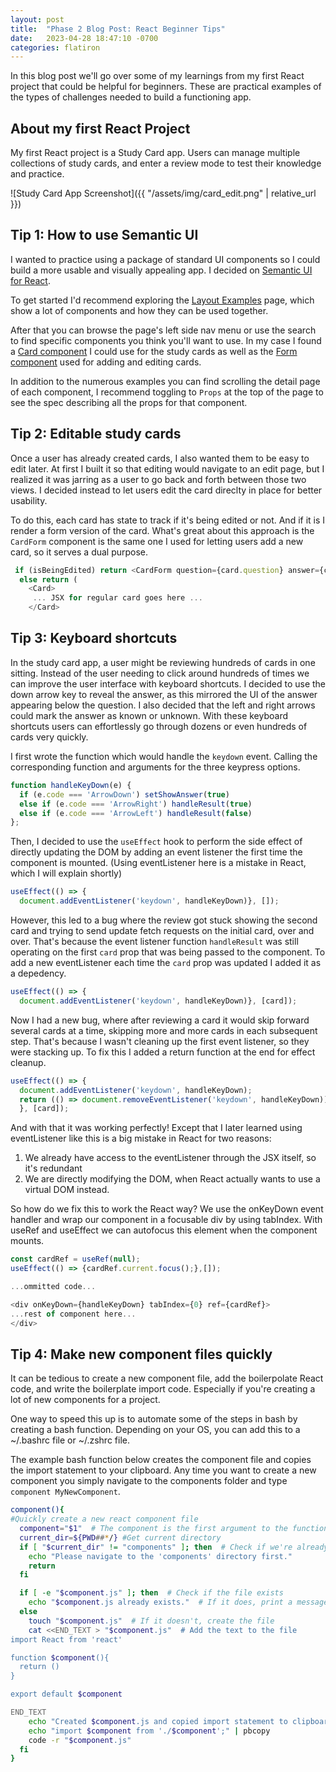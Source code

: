 ```yaml
---
layout: post
title:  "Phase 2 Blog Post: React Beginner Tips"
date:   2023-04-28 18:47:10 -0700
categories: flatiron
---
```


In this blog post we'll go over some of my learnings from my first React project that could be helpful for beginners.  <!--more-->These are practical examples of the types of challenges needed to build a functioning app.

## About my first React Project

My first React project is a Study Card app. Users can manage multiple collections of study cards, and enter a review mode to test their knowledge and practice.

![Study Card App Screenshot]({{ "/assets/img/card_edit.png" | relative_url }})

## Tip 1: How to use Semantic UI

I wanted to practice using a package of standard UI components so I could build a more usable and visually appealing app. I decided on [Semantic UI for React](https://react.semantic-ui.com/).

To get started I'd recommend exploring the [Layout Examples](https://react.semantic-ui.com/layouts) page, which show a lot of components and how they can be used together.

After that you can browse the page's left side nav menu or use the search to find specific components you think you'll want to use. In my case I found a [Card component](https://react.semantic-ui.com/views/card/) I could use for the study cards as well as the [Form component](https://react.semantic-ui.com/collections/form/) used for adding and editing cards.

In addition to the numerous examples you can find scrolling the detail page of each component, I recommend toggling to `Props` at the top of the page to see the spec describing all the props for that component.

## Tip 2: Editable study cards

Once a user has already created cards, I also wanted them to be easy to edit later. At first I built it so that editing would navigate to an edit page, but I realized it was jarring as a user to go back and forth between those two views. I decided instead to let users edit the card direclty in place for better usability.

To do this, each card has state to track if it's being edited or not. And if it is I render a form version of the card. What's great about this approach is the `CardForm` component is the same one I used for letting users add a new card, so it serves a dual purpose.

```javascript
 if (isBeingEdited) return <CardForm question={card.question} answer={card.answer} onSubmitCard={handleEdit}/>
  else return (
    <Card>
     ... JSX for regular card goes here ...
    </Card>
```

## Tip 3: Keyboard shortcuts

In the study card app, a user might be reviewing hundreds of cards in one sitting. Instead of the user needing to click around hundreds of times we can improve the user interface with keyboard shortcuts. I decided to use the down arrow key to reveal the answer, as this mirrored the UI of the answer appearing below the question. I also decided that the left and right arrows could mark the answer as known or unknown. With these keyboard shortcuts users can effortlessly go through dozens or even hundreds of cards very quickly.

I first wrote the function which would handle the `keydown` event. Calling the corresponding function and arguments for the three keypress options.

```javascript
function handleKeyDown(e) {
  if (e.code === 'ArrowDown') setShowAnswer(true)
  else if (e.code === 'ArrowRight') handleResult(true)
  else if (e.code === 'ArrowLeft') handleResult(false)
};
```  

Then, I decided to use the `useEffect` hook to perform the side effect of directly updating the DOM by adding an event listener the first time the component is mounted. (Using eventListener here is a mistake in React, which I will explain shortly)

```javascript
useEffect(() => {
  document.addEventListener('keydown', handleKeyDown)}, []);
```

However, this led to a bug where the review got stuck showing the second card and trying to send update fetch requests on the initial card, over and over. That's because the event listener function `handleResult` was still operating on the first `card` prop that was being passed to the component. To add a new eventListener each time the `card` prop was updated I added it as a depedency.

```javascript
useEffect(() => {
  document.addEventListener('keydown', handleKeyDown)}, [card]);
```

Now I had a new bug, where after reviewing a card it would skip forward several cards at a time, skipping more and more cards in each subsequent step. That's because I wasn't cleaning up the first event listener, so they were stacking up. To fix this I added a return function at the end for effect cleanup.

```javascript
useEffect(() => {
  document.addEventListener('keydown', handleKeyDown);
  return (() => document.removeEventListener('keydown', handleKeyDown));
  }, [card]);
```

And with that it was working perfectly! Except that I later learned using eventListener like this is a big mistake in React for two reasons:

 1. We already have access to the eventListener through the JSX itself, so it's redundant
 2. We are directly modifying the DOM, when React actually wants to use a virtual DOM instead.

So how do we fix this to work the React way? We use the onKeyDown event handler and wrap our component in a focusable div by using tabIndex. With useRef and useEffect we can autofocus this element when the component mounts.

```javascript
const cardRef = useRef(null); 
useEffect(() => {cardRef.current.focus();},[]);

...ommitted code...

<div onKeyDown={handleKeyDown} tabIndex={0} ref={cardRef}>
...rest of component here...
</div>
```

## Tip 4: Make new component files quickly

It can be tedious to create a new component file, add the boilerpolate React code, and write the boilerplate import code. Especially if you're creating a lot of new components for a project.

One way to speed this up is to automate some of the steps in bash by creating a bash function. Depending on your OS, you can add this to a ~/.bashrc file or ~/.zshrc file.

The example bash function below creates the component file and copies the import statement to your clipboard. Any time you want to create a new component you simply navigate to the components folder and type `component MyNewComponent`.

```bash
component(){
#Quickly create a new react component file
  component="$1"  # The component is the first argument to the function
  current_dir=${PWD##*/} #Get current directory
  if [ "$current_dir" != "components" ]; then  # Check if we're already in the components directory
    echo "Please navigate to the 'components' directory first."
    return
  fi

  if [ -e "$component.js" ]; then  # Check if the file exists
    echo "$component.js already exists."  # If it does, print a message saying so
  else
    touch "$component.js"  # If it doesn't, create the file
    cat <<END_TEXT > "$component.js"  # Add the text to the file
import React from 'react'

function $component(){
  return ()
}

export default $component

END_TEXT
    echo "Created $component.js and copied import statement to clipboard"
    echo "import $component from './$component';" | pbcopy
    code -r "$component.js"
  fi
}
```
